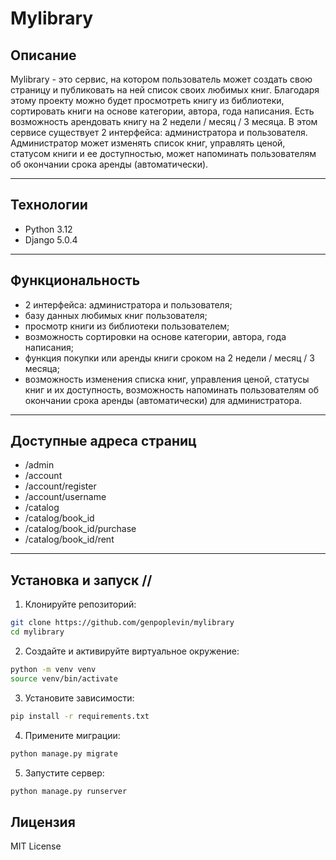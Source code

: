 # Mylibrary

## Описание
Mylibrary - это сервис, на котором пользователь может создать свою страницу и публиковать на ней список своих любимых книг. Благодаря этому проекту можно будет просмотреть книгу из библиотеки, сортировать книги на основе категории, автора, года написания. Есть возможность арендовать книгу на 2 недели / месяц / 3 месяца. В этом сервисе существует 2 интерфейса: администратора и пользователя. Администратор может изменять список книг, управлять ценой, статусом книги и ее доступностью, может напоминать пользователям об окончании срока аренды (автоматически).

---

## Технологии
- Python 3.12
- Django 5.0.4

---

## Функциональность
- 2 интерфейса: администратора и пользователя;
- базу данных любимых книг пользователя;
- просмотр книги из библиотеки пользователем;
- возможность сортировки на основе категории, автора, года написания;
- функция покупки или аренды книги сроком на 2 недели / месяц / 3 месяца;
- возможность изменения списка книг, управления ценой, статусы книг и их доступность, возможность напоминать пользователям об окончании срока аренды (автоматически) для администратора.

---
## Доступные адреса страниц
- /admin
- /account
- /account/register
- /account/username
- /catalog
- /catalog/book_id
- /catalog/book_id/purchase
- /catalog/book_id/rent
---

## Установка и запуск //

1. Клонируйте репозиторий:
```bash
git clone https://github.com/genpoplevin/mylibrary
cd mylibrary
```
2. Создайте и активируйте виртуальное окружение:
```bash
python -m venv venv
source venv/bin/activate
```
3. Установите зависимости:
```bash
pip install -r requirements.txt
```
4. Примените миграции:
```bash
python manage.py migrate
```
5. Запустите сервер:
```bash
python manage.py runserver
```
## Лицензия
MIT License

